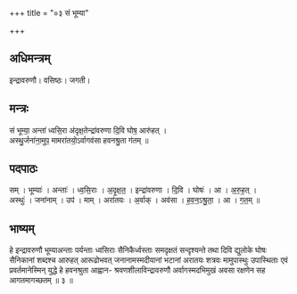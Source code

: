+++
title = "०३ सं भूम्या"

+++
## अधिमन्त्रम्
इन्द्रावरुणौ। वसिष्ठः। जगती।

## मन्त्रः
सं भूम्या॒ अन्ता॑ ध्वसि॒रा अ॑दृक्ष॒तेन्द्रा॑वरुणा दि॒वि घोष॒ आरु॑हत् ।  
अस्थु॒र्जना॑ना॒मुप॒ मामरा॑तयो॒ऽर्वागव॑सा हवनश्रु॒ता ग॑तम् ॥

## पदपाठः
सम् । भूम्याः॑ । अन्ताः॑ । ध्व॒सि॒राः । अ॒दृ॒क्ष॒त॒ । इन्द्रा॑वरुणा । दि॒वि । घोषः॑ । आ । अ॒रु॒ह॒त् ।  
अस्थुः॑ । जना॑नाम् । उप॑ । माम् । अरा॑तयः । अ॒र्वाक् । अव॑सा । ह॒व॒न॒ऽश्रु॒ता॒ । आ । ग॒त॒म् ॥

## भाष्यम्
हे इन्द्रावरुणौ भूम्याअन्ताः पर्यन्ताः ध्वसिराः सैनिकैर्ध्वस्ताः समदृक्षतं सन्दृश्यन्ते तथा दिवि द्युलोके घोषः सैनिकानां शब्दश्च आरुहत् आरूढोभवत् जनानामस्मदीयानां भटानां अरातयः शत्रवः मामुपास्थुः उपास्थिताः एवं प्रवर्तमानेस्मिन् युद्धे हे हवनश्रुता आह्वान- श्रवणशीलाविन्द्रावरुणौ अर्वागस्मदभिमुखं अवसा रक्षणेन सह आगतमागच्छतम् ॥ ३ ॥